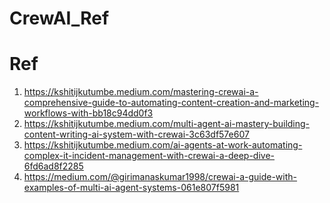 # CrewAI_Ref


 # Ref
1. https://kshitijkutumbe.medium.com/mastering-crewai-a-comprehensive-guide-to-automating-content-creation-and-marketing-workflows-with-bb18c94dd0f3
2. https://kshitijkutumbe.medium.com/multi-agent-ai-mastery-building-content-writing-ai-system-with-crewai-3c63df57e607
3. https://kshitijkutumbe.medium.com/ai-agents-at-work-automating-complex-it-incident-management-with-crewai-a-deep-dive-6fd6ad8f2285
4. https://medium.com/@girimanaskumar1998/crewai-a-guide-with-examples-of-multi-ai-agent-systems-061e807f5981
